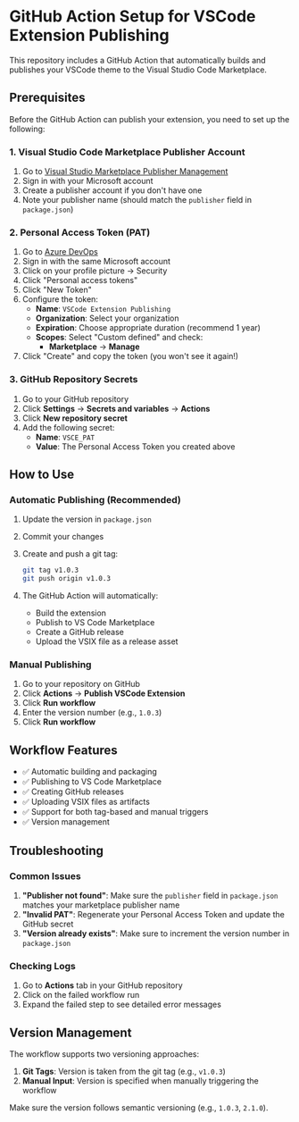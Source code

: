 # GitHub Action Setup for VSCode Extension Publishing

This repository includes a GitHub Action that automatically builds and publishes your VSCode theme to the Visual Studio Code Marketplace.

## Prerequisites

Before the GitHub Action can publish your extension, you need to set up the following:

### 1. Visual Studio Code Marketplace Publisher Account

1. Go to [Visual Studio Marketplace Publisher Management](https://marketplace.visualstudio.com/manage)
2. Sign in with your Microsoft account
3. Create a publisher account if you don't have one
4. Note your publisher name (should match the `publisher` field in `package.json`)

### 2. Personal Access Token (PAT)

1. Go to [Azure DevOps](https://dev.azure.com)
2. Sign in with the same Microsoft account
3. Click on your profile picture → Security
4. Click "Personal access tokens"
5. Click "New Token"
6. Configure the token:
   - **Name**: `VSCode Extension Publishing`
   - **Organization**: Select your organization
   - **Expiration**: Choose appropriate duration (recommend 1 year)
   - **Scopes**: Select "Custom defined" and check:
     - **Marketplace** → **Manage**
7. Click "Create" and copy the token (you won't see it again!)

### 3. GitHub Repository Secrets

1. Go to your GitHub repository
2. Click **Settings** → **Secrets and variables** → **Actions**
3. Click **New repository secret**
4. Add the following secret:
   - **Name**: `VSCE_PAT`
   - **Value**: The Personal Access Token you created above

## How to Use

### Automatic Publishing (Recommended)

1. Update the version in `package.json`
2. Commit your changes
3. Create and push a git tag:

   ```bash
   git tag v1.0.3
   git push origin v1.0.3
   ```

4. The GitHub Action will automatically:
   - Build the extension
   - Publish to VS Code Marketplace
   - Create a GitHub release
   - Upload the VSIX file as a release asset

### Manual Publishing

1. Go to your repository on GitHub
2. Click **Actions** → **Publish VSCode Extension**
3. Click **Run workflow**
4. Enter the version number (e.g., `1.0.3`)
5. Click **Run workflow**

## Workflow Features

- ✅ Automatic building and packaging
- ✅ Publishing to VS Code Marketplace
- ✅ Creating GitHub releases
- ✅ Uploading VSIX files as artifacts
- ✅ Support for both tag-based and manual triggers
- ✅ Version management

## Troubleshooting

### Common Issues

1. **"Publisher not found"**: Make sure the `publisher` field in `package.json` matches your marketplace publisher name
2. **"Invalid PAT"**: Regenerate your Personal Access Token and update the GitHub secret
3. **"Version already exists"**: Make sure to increment the version number in `package.json`

### Checking Logs

1. Go to **Actions** tab in your GitHub repository
2. Click on the failed workflow run
3. Expand the failed step to see detailed error messages

## Version Management

The workflow supports two versioning approaches:

1. **Git Tags**: Version is taken from the git tag (e.g., `v1.0.3`)
2. **Manual Input**: Version is specified when manually triggering the workflow

Make sure the version follows semantic versioning (e.g., `1.0.3`, `2.1.0`).
